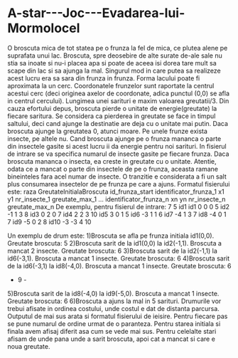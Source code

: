 # A-star---Joc---Evadarea-lui-Mormolocel

O broscuta mica de tot statea pe o frunza la fel de mica, ce plutea alene pe suprafata unui lac. Broscuta,
spre deosebire de alte surate de-ale sale nu stia sa inoate si nu-i placea apa si poate de aceea isi dorea
tare mult sa scape din lac si sa ajunga la mal. Singurul mod in care putea sa realizeze acest lucru era
sa sara din frunza in frunza.
Forma lacului poate fi aproximata la un cerc. Coordonatele frunzelor sunt raportate la centrul acestui
cerc (deci originea axelor de coordonate, adica punctul (0,0) se afla in centrul cercului). Lungimea unei
sarituri e maxim valoarea greutatii/3. Din cauza efortului depus, broscuta pierde o unitate de
energie(greutate) la fiecare saritura. Se considera ca pierderea in greutate se face in timpul saltului,
deci cand ajunge la destinatie are deja cu o unitate mai putin. Daca broscuta ajunge la greutatea 0,
atunci moare.
Pe unele frunze exista insecte, pe altele nu. Cand broscuta ajunge pe o frunza mananca o parte din
insectele gasite si acest lucru ii da energie pentru noi sarituri. In fisierul de intrare se va specifica
numarul de insecte gasite pe fiecare frunza. Daca broscuta mananca o insecta, ea creste in greutate
cu o unitate. Atentie, odata ce a mancat o parte din insectele de pe o frunza, aceasta ramane bineinteles
fara acel numar de insecte. O tranzitie e considerata a fi un salt plus consumarea insectelor de pe
frunza pe care a ajuns.
Formatul fisierului este:
raza
GreutateInitialaBroscuta
id_frunza_start
identificator_frunza_1 x1 y1 nr_insecte_1 greutate_max_1
...
identificator_frunza_n xn yn nr_insecte_n greutate_max_n
De exemplu, pentru fisierul de intrare:
7
5
id1
id1 0 0 0 5
id2 -1 1 3 8
id3 0 2 0 7
id4 2 2 3 10
id5 3 0 1 5
id6 -3 1 1 6
id7 -4 1 3 7
id8 -4 0 1 7
id9 -5 0 2 8
id10 -3 -3 4 10

Un exemplu de drum este:
1)Broscuta se afla pe frunza initiala id1(0,0). Greutate broscuta: 5
2)Broscuta sarit de la id1(0,0) la id2(-1,1). Broscuta a mancat 2 insecte. Greutate broscuta: 6
3)Broscuta sarit de la id2(-1,1) la id6(-3,1). Broscuta a mancat 1 insecte. Greutate broscuta: 6
4)Broscuta sarit de la id6(-3,1) la id8(-4,0). Broscuta a mancat 1 insecte. Greutate broscuta: 6

- 9 -

5)Broscuta sarit de la id8(-4,0) la id9(-5,0). Broscuta a mancat 1 insecte. Greutate broscuta: 6
6)Broscuta a ajuns la mal in 5 sarituri.
Drumurile vor trebui afisate in ordinea costului, unde costul e dat de distanta parcursa.
Outputul de mai sus arata si formatul fisierului de ieisire. Pentru fiecare pas se pune numarul de ordine
urmat de o paranteza. Pentru starea initiala si finala avem afisaj diferit asa cum se vede mai sus. Pentru
celelalte stari afisam de unde pana unde a sarit broscuta, apoi cat a mancat si care e noua greutate.
